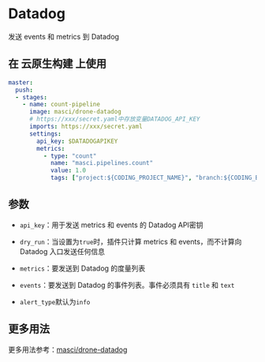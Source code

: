 # Datadog

发送 events 和 metrics 到 Datadog

## 在 云原生构建 上使用

```yml
master:
  push:
  - stages:
    - name: count-pipeline
      image: masci/drone-datadog
      # https://xxx/secret.yaml中存放变量DATADOG_API_KEY
      imports: https://xxx/secret.yaml
      settings:
        api_key: $DATADOGAPIKEY
        metrics:
          - type: "count"
            name: "masci.pipelines.count"
            value: 1.0
            tags: ["project:${CODING_PROJECT_NAME}", "branch:${CODING_BRANCH}"]
```

## 参数

* `api_key`：用于发送 metrics 和 events 的 Datadog API密钥

* `dry_run`：当设置为`true`时，插件只计算 metrics 和 events，而不计算向 Datadog 入口发送任何信息

* `metrics`：要发送到 Datadog 的度量列表

* `events`：要发送到 Datadog 的事件列表。事件必须具有 `title` 和 `text`

* `alert_type`默认为`info`

## 更多用法

更多用法参考：[masci/drone-datadog](https://github.com/masci/drone-datadog)
